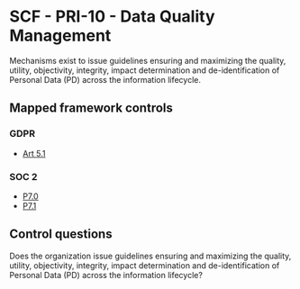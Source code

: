 # SCF - PRI-10 - Data Quality Management
Mechanisms exist to issue guidelines ensuring and maximizing the quality, utility, objectivity, integrity, impact determination and de-identification of Personal Data (PD) across the information lifecycle.
## Mapped framework controls
### GDPR
- [Art 5.1](../gdpr/art5.md#Article-51)
  
### SOC 2
- [P7.0](../soc2/p70.md)
- [P7.1](../soc2/p71.md)
  
## Control questions
Does the organization issue guidelines ensuring and maximizing the quality, utility, objectivity, integrity, impact determination and de-identification of Personal Data (PD) across the information lifecycle?
  